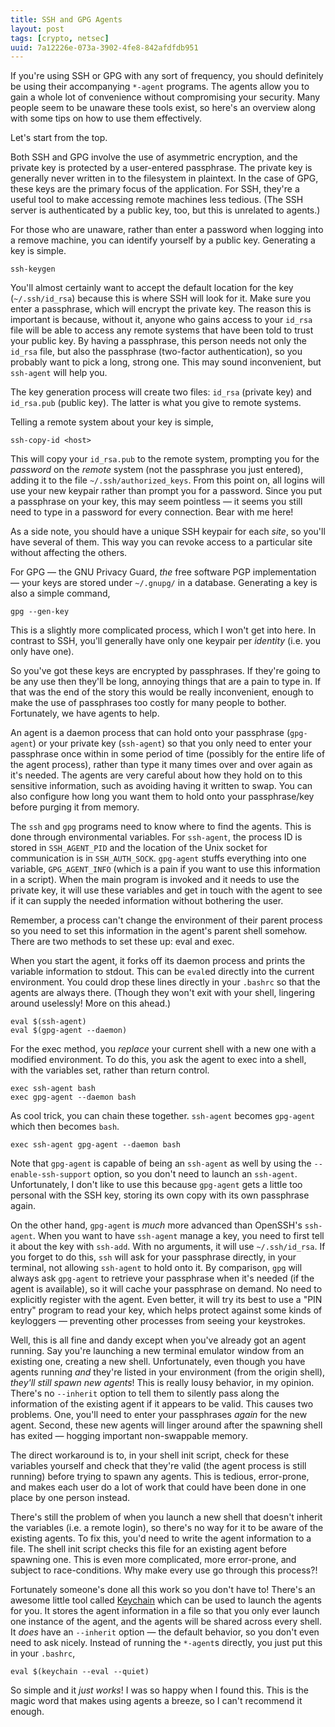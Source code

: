 ```yaml
---
title: SSH and GPG Agents
layout: post
tags: [crypto, netsec]
uuid: 7a12226e-073a-3902-4fe8-842afdfdb951
---
```


If you're using SSH or GPG with any sort of frequency, you should
definitely be using their accompanying `*-agent` programs. The agents
allow you to gain a whole lot of convenience without compromising your
security. Many people seem to be unaware these tools exist, so here's
an overview along with some tips on how to use them effectively.

Let's start from the top.

Both SSH and GPG involve the use of asymmetric encryption, and the
private key is protected by a user-entered passphrase. The private key
is generally never written in to the filesystem in plaintext. In the
case of GPG, these keys are the primary focus of the application. For
SSH, they're a useful tool to make accessing remote machines less
tedious. (The SSH server is authenticated by a public key, too, but
this is unrelated to agents.)

For those who are unaware, rather than enter a password when logging
into a remove machine, you can identify yourself by a public
key. Generating a key is simple.

    ssh-keygen

You'll almost certainly want to accept the default location for the
key (`~/.ssh/id_rsa`) because this is where SSH will look for it. Make
sure you enter a passphrase, which will encrypt the private key. The
reason this is important is because, without it, anyone who gains
access to your `id_rsa` file will be able to access any remote systems
that have been told to trust your public key. By having a passphrase,
this person needs not only the `id_rsa` file, but also the passphrase
(two-factor authentication), so you probably want to pick a long,
strong one. This may sound inconvenient, but `ssh-agent` will help
you.

The key generation process will create two files: `id_rsa` (private
key) and `id_rsa.pub` (public key). The latter is what you give to
remote systems.

Telling a remote system about your key is simple,

    ssh-copy-id <host>

This will copy your `id_rsa.pub` to the remote system, prompting you
for the *password* on the *remote* system (not the passphrase you just
entered), adding it to the file `~/.ssh/authorized_keys`. From this
point on, all logins will use your new keypair rather than prompt you
for a password. Since you put a passphrase on your key, this may seem
pointless — it seems you still need to type in a password for every
connection. Bear with me here!

As a side note, you should have a unique SSH keypair for each
<i>site</i>, so you'll have several of them. This way you can revoke
access to a particular site without affecting the others.

For GPG — the GNU Privacy Guard, <i>the</i> free software PGP
implementation — your keys are stored under `~/.gnupg/` in a
database. Generating a key is also a simple command,

    gpg --gen-key

This is a slightly more complicated process, which I won't get into
here. In contrast to SSH, you'll generally have only one keypair per
<i>identity</i> (i.e. you only have one).

So you've got these keys are encrypted by passphrases. If they're
going to be any use then they'll be long, annoying things that are a
pain to type in. If that was the end of the story this would be really
inconvenient, enough to make the use of passphrases too costly for
many people to bother. Fortunately, we have agents to help.

An agent is a daemon process that can hold onto your passphrase
(`gpg-agent`) or your private key (`ssh-agent`) so that you only need
to enter your passphrase once within in some period of time (possibly
for the entire life of the agent process), rather than type it many
times over and over again as it's needed. The agents are very careful
about how they hold on to this sensitive information, such as avoiding
having it written to swap. You can also configure how long you want
them to hold onto your passphrase/key before purging it from memory.

The `ssh` and `gpg` programs need to know where to find the
agents. This is done through environmental variables. For `ssh-agent`,
the process ID is stored in `SSH_AGENT_PID` and the location of the
Unix socket for communication is in `SSH_AUTH_SOCK`. `gpg-agent`
stuffs everything into one variable, `GPG_AGENT_INFO` (which is a pain
if you want to use this information in a script). When the main
program is invoked and it needs to use the private key, it will use
these variables and get in touch with the agent to see if it can
supply the needed information without bothering the user.

Remember, a process can't change the environment of their parent
process so you need to set this information in the agent's parent
shell somehow. There are two methods to set these up: eval and exec.

When you start the agent, it forks off its daemon process and prints
the variable information to stdout. This can be `eval`ed directly into
the current environment. You could drop these lines directly in your
`.bashrc` so that the agents are always there. (Though they won't exit
with your shell, lingering around uselessly! More on this ahead.)

    eval $(ssh-agent)
    eval $(gpg-agent --daemon)

For the exec method, you *replace* your current shell with a new one
with a modified environment. To do this, you ask the agent to exec
into a shell, with the variables set, rather than return control.

    exec ssh-agent bash
    exec gpg-agent --daemon bash

As cool trick, you can chain these together. `ssh-agent` becomes
`gpg-agent` which then becomes `bash`.

    exec ssh-agent gpg-agent --daemon bash

Note that `gpg-agent` is capable of being an `ssh-agent` as well by
using the `--enable-ssh-support` option, so you don't need to launch
an `ssh-agent`. Unfortunately, I don't like to use this because
`gpg-agent` gets a little too personal with the SSH key, storing its
own copy with its own passphrase again.

On the other hand, `gpg-agent` is *much* more advanced than OpenSSH's
`ssh-agent`. When you want to have `ssh-agent` manage a key, you need
to first tell it about the key with `ssh-add`. With no arguments, it
will use `~/.ssh/id_rsa`. If you forget to do this, `ssh` will ask for
your passphrase directly, in your terminal, not allowing `ssh-agent`
to hold onto it. By comparison, `gpg` will always ask `gpg-agent` to
retrieve your passphrase when it's needed (if the agent is available),
so it will cache your passphrase on demand. No need to explicitly
register with the agent. Even better, it will try its best to use a
"PIN entry" program to read your key, which helps protect against some
kinds of keyloggers — preventing other processes from seeing your
keystrokes.

Well, this is all fine and dandy except when you've already got an
agent running. Say you're launching a new terminal emulator window
from an existing one, creating a new shell. Unfortunately, even though
you have agents running *and* they're listed in your environment (from
the origin shell), *they'll still spawn new agents*! This is really
lousy behavior, in my opinion. There's no `--inherit` option to tell
them to silently pass along the information of the existing agent if
it appears to be valid. This causes two problems. One, you'll need to
enter your passphrases *again* for the new agent. Second, these new
agents will linger around after the spawning shell has exited —
hogging important non-swappable memory.

The direct workaround is to, in your shell init script, check for
these variables yourself and check that they're valid (the agent
process is still running) before trying to spawn any agents. This is
tedious, error-prone, and makes each user do a lot of work that could
have been done in one place by one person instead.

There's still the problem of when you launch a new shell that doesn't
inherit the variables (i.e. a remote login), so there's no way for it
to be aware of the existing agents. To fix this, you'd need to write
the agent information to a file. The shell init script checks this
file for an existing agent before spawning one. This is even more
complicated, more error-prone, and subject to race-conditions. Why
make every use go through this process?!

Fortunately someone's done all this work so you don't have to! There's
an awesome little tool called
[Keychain](http://www.funtoo.org/wiki/Keychain) which can be used to
launch the agents for you. It stores the agent information in a file
so that you only ever launch one instance of the agent, and the agents
will be shared across every shell. It *does* have an `--inherit`
option — the default behavior, so you don't even need to ask
nicely. Instead of running the `*-agent`s directly, you just put this
in your `.bashrc`,

    eval $(keychain --eval --quiet)

So simple and it *just works*! I was so happy when I found this. This
is the magic word that makes using agents a breeze, so I can't
recommend it enough.
